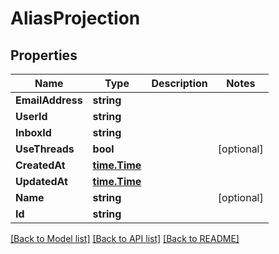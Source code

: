# AliasProjection

## Properties

Name | Type | Description | Notes
------------ | ------------- | ------------- | -------------
**EmailAddress** | **string** |  | 
**UserId** | **string** |  | 
**InboxId** | **string** |  | 
**UseThreads** | **bool** |  | [optional] 
**CreatedAt** | [**time.Time**](time.Time) |  | 
**UpdatedAt** | [**time.Time**](time.Time) |  | 
**Name** | **string** |  | [optional] 
**Id** | **string** |  | 

[[Back to Model list]](../README#documentation-for-models) [[Back to API list]](../README#documentation-for-api-endpoints) [[Back to README]](../README)


